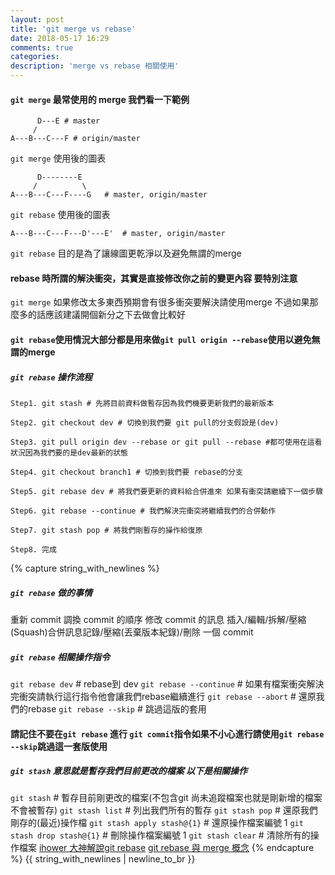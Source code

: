 ```yaml
---
layout: post
title: 'git merge vs rebase'
date: 2018-05-17 16:29
comments: true
categories:
description: 'merge vs rebase 相關使用'
---
```

#### `git merge` 最常使用的 merge 我們看一下範例
```
      D---E # master
     /
A---B---C---F # origin/master
```
`git merge` 使用後的圖表
```
      D--------E
     /          \
A---B---C---F----G   # master, origin/master
```
`git rebase` 使用後的圖表
```
A---B---C---F---D'---E'  # master, origin/master
```

`git rebase` 目的是為了讓線圖更乾淨以及避免無謂的merge
#### rebase 時所謂的解決衝突，其實是直接修改你之前的變更內容 要特別注意
`git merge` 如果修改太多東西預期會有很多衝突要解決請使用merge 不過如果那麼多的話應該建議開個新分之下去做會比較好
#### `git rebase`使用情況大部分都是用來做`git pull origin --rebase`使用以避免無謂的merge
##### `git rebase` 操作流程
```
Step1. git stash # 先將目前資料做暫存因為我們機要更新我們的最新版本

Step2. git checkout dev # 切換到我們要 git pull的分支假設是(dev)

Step3. git pull origin dev --rebase or git pull --rebase #都可使用在這看狀況因為我們要的是dev最新的狀態

Step4. git checkout branch1 # 切換到我們要 rebase的分支

Step5. git rebase dev # 將我們要更新的資料給合併進來 如果有衝突請繼續下一個步驟

Step6. git rebase --continue # 我們解決完衝突將繼續我們的合併動作

Step7. git stash pop # 將我們剛暫存的操作給復原

Step8. 完成
```
{% capture string_with_newlines %}
##### `git rebase` 做的事情
重新 commit
調換 commit 的順序
修改 commit 的訊息
插入/編輯/拆解/壓縮(Squash)合併訊息記錄/壓縮(丟棄版本紀錄)/刪除 一個 commit
##### `git rebase` 相關操作指令
`git rebase dev` # rebase到 dev
`git rebase --continue` # 如果有檔案衝突解決完衝突請執行這行指令他會讓我們rebase繼續進行
`git rebase --abort` # 還原我們的rebase
`git rebase --skip` # 跳過這版的套用
#### 請記住不要在`git rebase` 進行 `git commit`指令如果不小心進行請使用`git rebase --skip`跳過這一套版使用
##### `git stash` 意思就是暫存我們目前更改的檔案 以下是相關操作
`git stash` # 暫存目前剛更改的檔案(不包含git 尚未追蹤檔案也就是剛新增的檔案不會被暫存)
`git stash list` # 列出我們所有的暫存
`git stash pop` # 還原我們剛存的(最近)操作檔
`git stash apply stash@{1}` # 還原操作檔案編號 1
`git stash drop stash@{1}` # 刪除操作檔案編號 1
`git stash clear` # 清除所有的操作檔案
[ihower 大神解說git rebase](https://ihower.tw/blog/archives/3843)
[git rebase 與 merge 概念](https://www.slideshare.net/WillHuangTW/git-merge-rebase)
{% endcapture %}
{{ string_with_newlines | newline_to_br }}